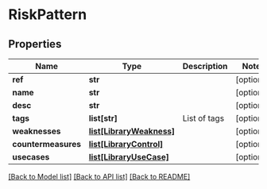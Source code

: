 # RiskPattern

## Properties
Name | Type | Description | Notes
------------ | ------------- | ------------- | -------------
**ref** | **str** |  | [optional] 
**name** | **str** |  | [optional] 
**desc** | **str** |  | [optional] 
**tags** | **list[str]** | List of tags | [optional] 
**weaknesses** | [**list[LibraryWeakness]**](LibraryWeakness.md) |  | [optional] 
**countermeasures** | [**list[LibraryControl]**](LibraryControl.md) |  | [optional] 
**usecases** | [**list[LibraryUseCase]**](LibraryUseCase.md) |  | [optional] 

[[Back to Model list]](../README.md#documentation-for-models) [[Back to API list]](../README.md#documentation-for-api-endpoints) [[Back to README]](../README.md)


